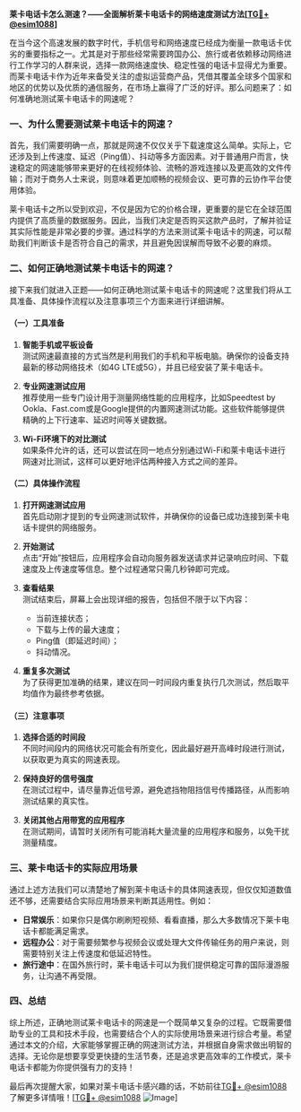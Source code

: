 **莱卡电话卡怎么测速？——全面解析莱卡电话卡的网络速度测试方法[[TG💪+ @esim1088](https://t.me/s/esim1088)]**

在当今这个高速发展的数字时代，手机信号和网络速度已经成为衡量一款电话卡优劣的重要指标之一。尤其是对于那些经常需要跨国办公、旅行或者依赖移动网络进行工作学习的人群来说，选择一款网络速度快、稳定性强的电话卡显得尤为重要。而莱卡电话卡作为近年来备受关注的虚拟运营商产品，凭借其覆盖全球多个国家和地区的优势以及优质的通信服务，在市场上赢得了广泛的好评。那么问题来了：如何准确地测试莱卡电话卡的网速呢？

### 一、为什么需要测试莱卡电话卡的网速？

首先，我们需要明确一点，那就是网速不仅仅关乎下载速度这么简单。实际上，它还涉及到上传速度、延迟（Ping值）、抖动等多方面因素。对于普通用户而言，快速稳定的网速能够带来更好的在线视频体验、流畅的游戏连接以及更高效的文件传输；而对于商务人士来说，则意味着更加顺畅的视频会议、更可靠的云协作平台使用体验。

莱卡电话卡之所以受到欢迎，不仅是因为它的价格合理，更重要的是它在全球范围内提供了高质量的数据服务。因此，当我们决定是否购买这款产品时，了解并验证其实际性能是非常必要的步骤。通过科学的方法来测试莱卡电话卡的网速，可以帮助我们判断该卡是否符合自己的需求，并且避免因误解而导致不必要的麻烦。

### 二、如何正确地测试莱卡电话卡的网速？

接下来我们就进入正题——如何正确地测试莱卡电话卡的网速呢？这里我们将从工具准备、具体操作流程以及注意事项三个方面来进行详细讲解。

#### （一）工具准备

1. **智能手机或平板设备**  
   测试网速最直接的方式当然是利用我们的手机和平板电脑。确保你的设备支持最新的移动网络技术（如4G LTE或5G），并且已经安装了莱卡电话卡。

2. **专业网速测试应用**  
   推荐使用一些专门设计用于测量网络性能的应用程序，比如Speedtest by Ookla、Fast.com或是Google提供的内置网速测试功能。这些软件能够提供精确的上下行速率、延迟时间等关键数据。

3. **Wi-Fi环境下的对比测试**  
   如果条件允许的话，还可以尝试在同一地点分别通过Wi-Fi和莱卡电话卡进行网速对比测试，这样可以更好地评估两种接入方式之间的差异。

#### （二）具体操作流程

1. **打开网速测试应用**  
   首先启动刚才提到的专业网速测试软件，并确保你的设备已成功连接到莱卡电话卡提供的网络服务。

2. **开始测试**  
   点击“开始”按钮后，应用程序会自动向服务器发送请求并记录响应时间、下载速度及上传速度等信息。整个过程通常只需几秒钟即可完成。

3. **查看结果**  
   测试结束后，屏幕上会出现详细的报告，包括但不限于以下内容：
   - 当前连接状态；
   - 下载与上传的最大速度；
   - Ping值（即延迟时间）；
   - 抖动情况。

4. **重复多次测试**  
   为了获得更加准确的结果，建议在同一时间段内重复执行几次测试，然后取平均值作为最终参考依据。

#### （三）注意事项

1. **选择合适的时间段**  
   不同时间段内的网络状况可能会有所变化，因此最好避开高峰时段进行测试，以获取更为真实的网速表现。

2. **保持良好的信号强度**  
   在测试过程中，请尽量靠近信号源，避免遮挡物阻挡信号传播路径，从而影响测试结果的真实性。

3. **关闭其他占用带宽的应用程序**  
   在测试期间，请暂时关闭所有可能消耗大量流量的应用程序和服务，以免干扰测量精度。

### 三、莱卡电话卡的实际应用场景

通过上述方法我们可以清楚地了解到莱卡电话卡的具体网速表现，但仅仅知道数值还不够，还需要结合实际应用场景来判断其适用性。例如：

- **日常娱乐**：如果你只是偶尔刷刷短视频、看看直播，那么大多数情况下莱卡电话卡都能满足需求。
- **远程办公**：对于需要频繁参与视频会议或处理大文件传输任务的用户来说，则需要特别关注上传速度和低延迟特性。
- **旅行途中**：在国外旅行时，莱卡电话卡可以为我们提供稳定可靠的国际漫游服务，让沟通不再受限。

### 四、总结

综上所述，正确地测试莱卡电话卡的网速是一个既简单又复杂的过程。它既需要借助专业的工具和技术手段，也需要结合个人的实际使用场景来进行综合考量。希望通过本文的介绍，大家能够掌握正确的网速测试方法，并根据自身需求做出明智的选择。无论你是想要享受更快捷的生活节奏，还是追求更高效率的工作模式，莱卡电话卡都能为你提供强有力的支持！

最后再次提醒大家，如果对莱卡电话卡感兴趣的话，不妨前往[TG💪+ @esim1088](https://t.me/s/esim1088)了解更多详情哦！[[TG💪+ @esim1088](https://t.me/s/esim1088) ![Image](https://i.postimg.cc/4NQfJmqS/Snipaste-2025-05-13-00-14-12.png)]